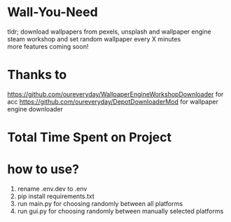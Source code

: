 # Wall-You-Need

tldr;
download wallpapers from pexels, unsplash and wallpaper engine steam workshop and set random wallpaper every X minutes 
<br>
more features coming soon!

# Thanks to
https://github.com/oureveryday/WallpaperEngineWorkshopDownloader for acc
https://github.com/oureveryday/DepotDownloaderMod for wallpaper engine downloader

# Total Time Spent on Project
<!--START_SECTION:waka-->

<!--END_SECTION:waka-->

# how to use?

1. rename .env.dev to .env
2. pip install requirements.txt
3. run main.py for choosing randomly between all platforms
4. run gui.py for choosing randomly between manually selected platforms